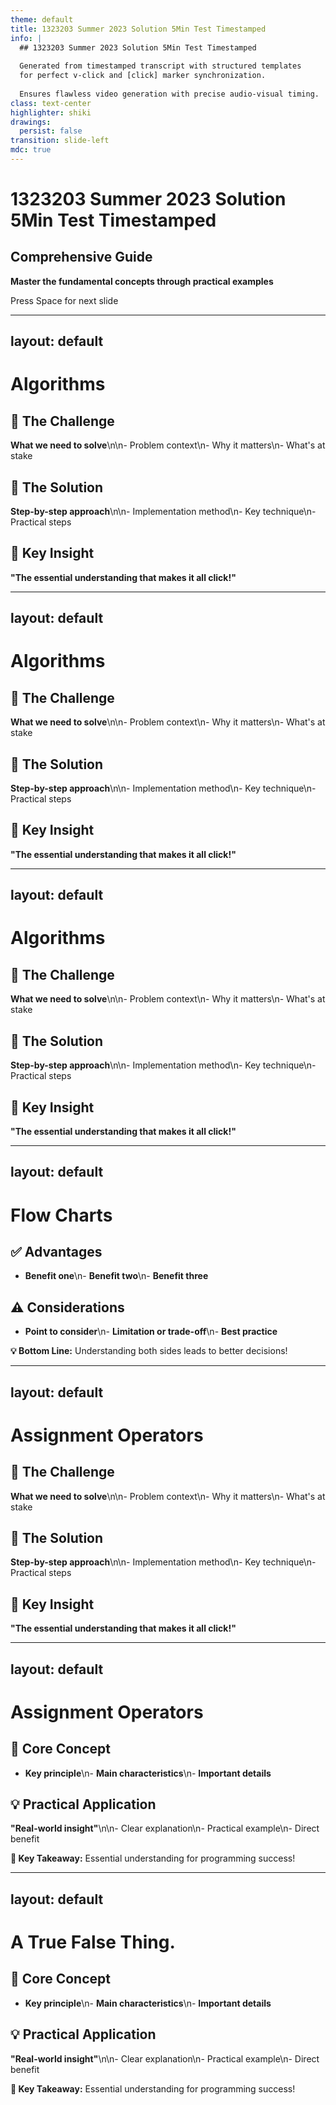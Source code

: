 ```yaml
---
theme: default
title: 1323203 Summer 2023 Solution 5Min Test Timestamped
info: |
  ## 1323203 Summer 2023 Solution 5Min Test Timestamped
  
  Generated from timestamped transcript with structured templates
  for perfect v-click and [click] marker synchronization.
  
  Ensures flawless video generation with precise audio-visual timing.
class: text-center
highlighter: shiki
drawings:
  persist: false
transition: slide-left
mdc: true
---
```


<!-- 
🤖 AI AGENT INSTRUCTIONS FOR SLIDE CONTENT GENERATION:

✅ ALLOWED MODIFICATIONS:
- Replace placeholder content with meaningful, topic-specific content
- Customize titles, headings, bullet points based on transcript content
- Add relevant examples, code snippets, or visuals
- Enhance styling and visual presentation

❌ FORBIDDEN MODIFICATIONS:
- DO NOT modify v-click structure or numbering
- DO NOT change [click] marker positions in speaker notes
- DO NOT alter the exact speaker transcript text
- DO NOT remove or change template structure

🎯 GOAL: Perfect content while preserving synchronization structure
-->

# 1323203 Summer 2023 Solution 5Min Test Timestamped

## Comprehensive Guide

**Master the fundamental concepts through practical examples**

<div class="pt-12">
  <span @click="$slidev.nav.next" class="px-2 py-1 rounded cursor-pointer" hover="bg-white bg-opacity-10">
    Press Space for next slide <carbon:arrow-right class="inline"/>
  </span>
</div>

<!--
Welcome to the Deep Dive.

We're here to pull out the key info you need from different sources. That's right.

And this guide, it hits definitions, rules, code examples, pretty comprehensive for fundamentals.
-->

---
layout: default
---

# Algorithms

<div class="grid grid-cols-2 gap-8">

<div>

## 🤔 **The Challenge**

<v-click at="1">

**What we need to solve**\n\n- Problem context\n- Why it matters\n- What's at stake

</v-click>

</div>

<div>

## 🔧 **The Solution**

<v-click at="2">

**Step-by-step approach**\n\n- Implementation method\n- Key technique\n- Practical steps

</v-click>

</div>

</div>

<div v-click="3" class="mt-8 text-center">

## 🎯 **Key Insight**

****"The essential understanding that makes it all click!"****

</div>

<!--
Okay, let's dive in.

[click] First concept, algorithms.

[click] Sounds maybe a bit formal, but what is an algorithm really?

[click] The instructions need to be totally unambiguous.
-->

---
layout: default
---

# Algorithms

<div class="grid grid-cols-2 gap-8">

<div>

## 🤔 **The Challenge**

<v-click at="1">

**What we need to solve**\n\n- Problem context\n- Why it matters\n- What's at stake

</v-click>

</div>

<div>

## 🔧 **The Solution**

<v-click at="2">

**Step-by-step approach**\n\n- Implementation method\n- Key technique\n- Practical steps

</v-click>

</div>

</div>

<div v-click="3" class="mt-8 text-center">

## 🎯 **Key Insight**

****"The essential understanding that makes it all click!"****

</div>

<!--
No confusion for the programmer or the machine.

[click] Right.

[click] E is efficiency.

[click] It helps different people understand the solution, work together on it.
-->

---
layout: default
---

# Algorithms

<div class="grid grid-cols-2 gap-8">

<div>

## 🤔 **The Challenge**

<v-click at="1">

**What we need to solve**\n\n- Problem context\n- Why it matters\n- What's at stake

</v-click>

</div>

<div>

## 🔧 **The Solution**

<v-click at="2">

**Step-by-step approach**\n\n- Implementation method\n- Key technique\n- Practical steps

</v-click>

</div>

</div>

<div v-click="3" class="mt-8 text-center">

## 🎯 **Key Insight**

****"The essential understanding that makes it all click!"****

</div>

<!--
So it's really about planning it out first.

[click] Okay.

[click] Another tool for planning is the flow chart.

[click] Generally top to bottom, left to right.
-->

---
layout: default
---

# Flow Charts

<div class="grid grid-cols-2 gap-8">

<div class="bg-blue-50 p-6 rounded-lg">

## ✅ **Advantages**

<v-click at="1">

- **Benefit one**\n- **Benefit two**\n- **Benefit three**

</v-click>

</div>

<div class="bg-orange-50 p-6 rounded-lg">

## ⚠️ **Considerations**

<v-click at="2">

- **Point to consider**\n- **Limitation or trade-off**\n- **Best practice**

</v-click>

</div>

</div>

<div v-click="3" class="mt-8 p-4 bg-gradient-to-r from-green-50 to-blue-50 rounded-lg">
<strong>💡 Bottom Line:</strong> Understanding both sides leads to better decisions!
</div>

<!--
Keeps it easy to follow.

[click] Standard flow.

[click] Right.

[click] Arrow again to another parallelogram, output SI, show the result.
-->

---
layout: default
---

# Assignment Operators

<div class="grid grid-cols-2 gap-8">

<div>

## 🤔 **The Challenge**

<v-click at="1">

**What we need to solve**\n\n- Problem context\n- Why it matters\n- What's at stake

</v-click>

</div>

<div>

## 🔧 **The Solution**

<v-click at="2">

**Step-by-step approach**\n\n- Implementation method\n- Key technique\n- Practical steps

</v-click>

</div>

</div>

<div v-click="3" class="mt-8 text-center">

## 🎯 **Key Insight**

****"The essential understanding that makes it all click!"****

</div>

<!--
And finally, an arrow to an end oval.

[click] So if I wanted to figure out interest on, say, a quick loan.

[click] Exactly.

[click] They make code shorter, often a bit easier to read, especially if you're updating the same variable a lot.
-->

---
layout: default
---

# Assignment Operators

<div class="grid grid-cols-2 gap-8">

<div>

## 🧠 **Core Concept**

<v-click at="1">

- **Key principle**\n- **Main characteristics**\n- **Important details**

</v-click>

</div>

<div v-click at="2">

## 💡 **Practical Application**

**"Real-world insight"**\n\n- Clear explanation\n- Practical example\n- Direct benefit

</div>

</div>

<div v-click="3" class="mt-8 p-4 bg-gradient-to-r from-blue-50 to-purple-50 rounded-lg">
<strong>🎯 Key Takeaway:</strong> Essential understanding for programming success!
</div>

<!--
And the guide lists a whole bunch, plus any errors, even things like NMN.

[click] It's quite a set.

[click] Each one pairs an operation like multiplication or maybe integer division with assignment.

[click] Text?
-->

---
layout: default
---

# A True False Thing.

<div class="grid grid-cols-2 gap-8">

<div>

## 🧠 **Core Concept**

<v-click at="1">

- **Key principle**\n- **Main characteristics**\n- **Important details**

</v-click>

</div>

<div v-click at="2">

## 💡 **Practical Application**

**"Real-world insight"**\n\n- Clear explanation\n- Practical example\n- Direct benefit

</div>

</div>

<div v-click="3" class="mt-8 p-4 bg-gradient-to-r from-blue-50 to-purple-50 rounded-lg">
<strong>🎯 Key Takeaway:</strong> Essential understanding for programming success!
</div>

<!--
A true false thing.

[click] The computer handles different types differently.

[click] And Python figures this out mostly on its own, right?

[click] You've got int,
-->
